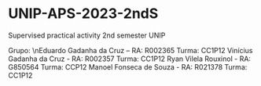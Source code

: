 # UNIP-APS-2023-2ndS
Supervised practical activity 2nd semester UNIP

Grupo:
\nEduardo Gadanha da Cruz – RA: R002365 Turma: CC1P12 
Vinícius Gadanha da Cruz - RA: R002357 Turma: CC1P12
Ryan Vilela Rouxinol - RA: G850564 Turma: CCP12
Manoel Fonseca de Souza - RA: R021378 Turma: CC1P12
